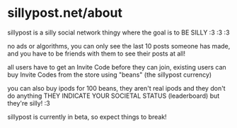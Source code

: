 # sillypost.net/about

sillypost is a silly social network thingy where the goal is to BE SILLY :3 :3 :3

no ads or algorithms, you can only see the last 10 posts someone has made, and you have to be friends with them to see their posts at all!

all users have to get an Invite Code before they can join, existing users can buy Invite Codes from the store using "beans" (the sillypost currency)

you can also buy ipods for 100 beans, they aren't real ipods and they don't do anything THEY INDICATE YOUR SOCIETAL STATUS (leaderboard) but they're silly! :3

sillypost is currently in beta, so expect things to break!
